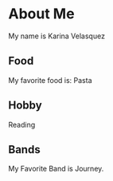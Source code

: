 # About Me
My name is Karina Velasquez

## Food
My favorite food is: Pasta

## Hobby
Reading

## Bands
My Favorite Band is Journey.
